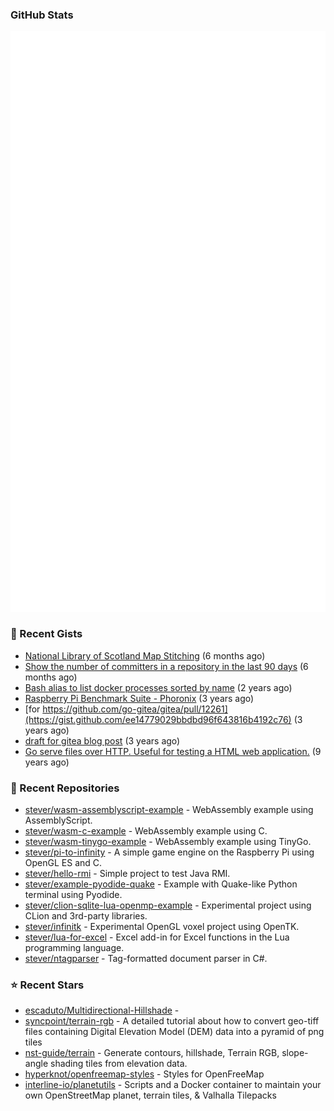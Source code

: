 ### GitHub Stats

<p align="left">
  <picture>
    <img src="/github-metrics.svg" alt="Metrics" />
  </picture>
</p>

### 📓 Recent Gists


- [National Library of Scotland Map Stitching](https://gist.github.com/1f1677083cb66600c507ce99941a739c) (6 months ago)
- [Show the number of committers in a repository in the last 90 days](https://gist.github.com/4b9e58ab4c65a1b79260e5830a9d20c9) (6 months ago)
- [Bash alias to list docker processes sorted by name](https://gist.github.com/5861c61e287c62768216240f38e3dd60) (2 years ago)
- [Raspberry Pi Benchmark Suite - Phoronix](https://gist.github.com/970745eaf2e001647d47dfc30786bc66) (3 years ago)
- [for https://github.com/go-gitea/gitea/pull/12261](https://gist.github.com/ee14779029bbdbd96f643816b4192c76) (3 years ago)
- [draft for gitea blog post](https://gist.github.com/7f71571000a28f5475415bd06bb1594e) (3 years ago)
- [Go serve files over HTTP. Useful for testing a HTML web application.](https://gist.github.com/8d3df4cab352189114f0) (9 years ago)

### 🌱 Recent Repositories


- [stever/wasm-assemblyscript-example](https://github.com/stever/wasm-assemblyscript-example) - WebAssembly example using AssemblyScript.
- [stever/wasm-c-example](https://github.com/stever/wasm-c-example) - WebAssembly example using C.
- [stever/wasm-tinygo-example](https://github.com/stever/wasm-tinygo-example) - WebAssembly example using TinyGo.
- [stever/pi-to-infinity](https://github.com/stever/pi-to-infinity) - A simple game engine on the Raspberry Pi using OpenGL ES and C.
- [stever/hello-rmi](https://github.com/stever/hello-rmi) - Simple project to test Java RMI.
- [stever/example-pyodide-quake](https://github.com/stever/example-pyodide-quake) - Example with Quake-like Python terminal using Pyodide.
- [stever/clion-sqlite-lua-openmp-example](https://github.com/stever/clion-sqlite-lua-openmp-example) - Experimental project using CLion and 3rd-party libraries.
- [stever/infinitk](https://github.com/stever/infinitk) - Experimental OpenGL voxel project using OpenTK.
- [stever/lua-for-excel](https://github.com/stever/lua-for-excel) - Excel add-in for Excel functions in the Lua programming language.
- [stever/ntagparser](https://github.com/stever/ntagparser) - Tag-formatted document parser in C#.

### ⭐ Recent Stars


- [escaduto/Multidirectional-Hillshade](https://github.com/escaduto/Multidirectional-Hillshade) - 
- [syncpoint/terrain-rgb](https://github.com/syncpoint/terrain-rgb) - A detailed tutorial about how to convert geo-tiff files containing Digital Elevation Model (DEM) data into a pyramid of png tiles
- [nst-guide/terrain](https://github.com/nst-guide/terrain) - Generate contours, hillshade, Terrain RGB, slope-angle shading tiles from elevation data.
- [hyperknot/openfreemap-styles](https://github.com/hyperknot/openfreemap-styles) - Styles for OpenFreeMap
- [interline-io/planetutils](https://github.com/interline-io/planetutils) - Scripts and a Docker container to maintain your own OpenStreetMap planet, terrain tiles, &amp; Valhalla Tilepacks
